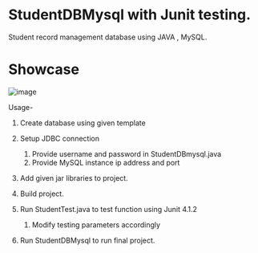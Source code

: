 # StudentDBMysql with Junit testing.
Student record management database using JAVA , MySQL.
# Showcase
![image](https://user-images.githubusercontent.com/54770218/141764043-1a2a64e0-dd39-47e4-bacb-665a0660e6b3.png)

Usage-

1. Create database using given template

2. Setup JDBC connection
    1. Provide username and password in StudentDBmysql.java
    2. Provide MySQL instance ip address and port
    
3. Add given jar libraries to project.

4. Build project.

5. Run StudentTest.java to test function using Junit 4.1.2
   1. Modify testing parameters accordingly

6. Run StudentDBMysql to run final project.
